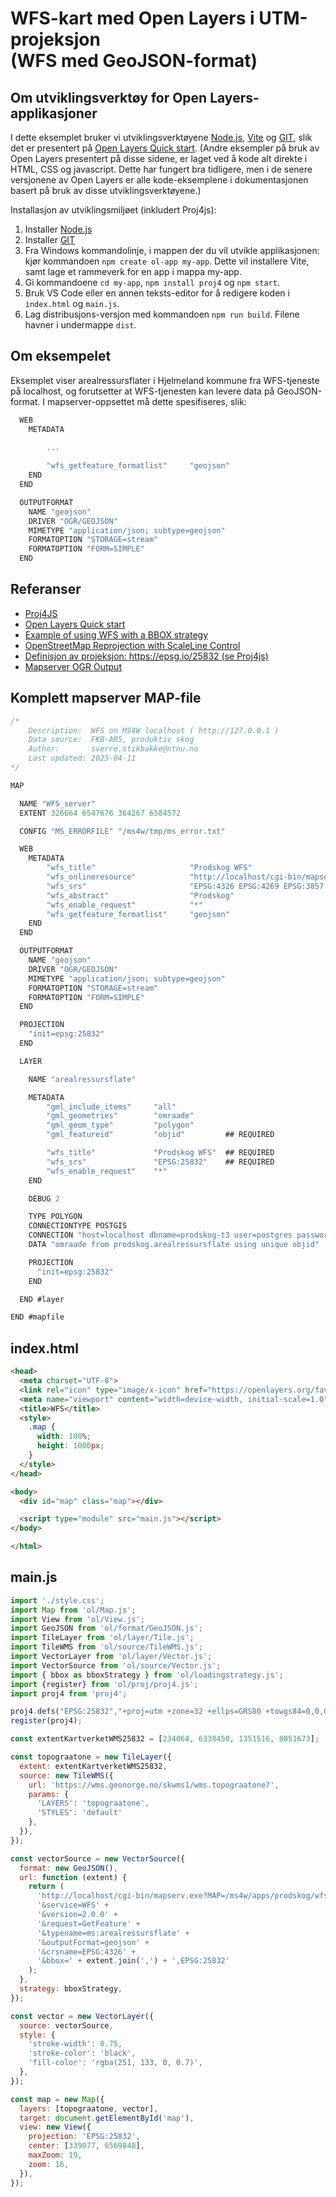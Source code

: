 # WFS-kart med Open Layers i UTM-projeksjon<br/>(WFS med GeoJSON-format)


## Om utviklingsverktøy for Open Layers-applikasjoner

I dette eksemplet bruker vi utviklingsverktøyene [Node.js](https://nodejs.org/en/about), [Vite](https://vite.dev/guide/) og [GIT](https://github.com/git-guides), slik det er presentert på [Open Layers Quick start](https://openlayers.org/doc/quickstart.html).
(Andre eksempler på bruk av Open Layers presentert på disse sidene, er laget ved å kode alt direkte i HTML, CSS og javascript. Dette har fungert bra tidligere, men i de senere versjonene av Open Layers er alle kode-eksemplene i dokumentasjonen basert på bruk av disse utviklingsverktøyene.)

Installasjon av utviklingsmiljøet (inkludert Proj4js):

1. Installer [Node.js](https://nodejs.org/en)
1. Installer [GIT](https://github.com/git-guides/install-git)
1. Fra Windows kommandolinje, i mappen der du vil utvikle applikasjonen: kjør kommandoen `npm create ol-app my-app`. Dette vil installere Vite, samt lage et rammeverk for en app i mappa my-app.
1. Gi kommandoene `cd my-app`, `npm install proj4` og `npm start`.
1. Bruk VS Code eller en annen teksts-editor for å redigere koden i `index.html` og `main.js`.
1. Lag distribusjons-versjon med kommandoen `npm run build`. Filene havner i undermappe `dist`.

## Om eksempelet

Eksemplet viser arealressursflater i Hjelmeland kommune fra WFS-tjeneste på localhost, og forutsetter at WFS-tjenesten kan levere data på GeoJSON-format. I mapserver-oppsettet må dette spesifiseres, slik:

```c
  WEB
    METADATA
        
        ...

        "wfs_getfeature_formatlist"     "geojson"
    END
  END
```

```c
  OUTPUTFORMAT
    NAME "geojson"
    DRIVER "OGR/GEOJSON"
    MIMETYPE "application/json; subtype=geojson"
    FORMATOPTION "STORAGE=stream"
    FORMATOPTION "FORM=SIMPLE"
  END
```

## Referanser

- [Proj4JS](http://proj4js.org/)
- [Open Layers Quick start](https://openlayers.org/doc/quickstart.html)
- [Example of using WFS with a BBOX strategy](https://openlayers.org/en/latest/examples/vector-wfs.html)
- [OpenStreetMap Reprojection with ScaleLine Control](https://openlayers.org/en/latest/examples/scaleline-indiana-east.html)
- [Definisjon av projeksjon: https://epsg.io/25832 (se Proj4js)](https://epsg.io/25832)
- [Mapserver OGR Output](https://mapserver.org/el/output/ogr_output.html)


## Komplett mapserver MAP-file

```c
/*
    Description:  WFS on MS4W localhost ( http://127.0.0.1 )
    Data source:  FKB-AR5, produktiv skog
    Author:       sverre.stikbakke@ntnu.no
    Last updated: 2025-04-11
*/

MAP

  NAME "WFS_server"
  EXTENT 326664 6547676 364267 6584572

  CONFIG "MS_ERRORFILE" "/ms4w/tmp/ms_error.txt"

  WEB
    METADATA
        "wfs_title"                     "Prodskog WFS"                                                         ## REQUIRED
        "wfs_onlineresource"            "http://localhost/cgi-bin/mapserv.exe?MAP=/ms4w/apps/prodskog/wfs.map" ## Recommended
        "wfs_srs"                       "EPSG:4326 EPSG:4269 EPSG:3857 EPSG:25832 EPSG:25833"                  ## Recommended
        "wfs_abstract"                  "Prodskog"                                                             ## Recommended
        "wfs_enable_request"            "*"                                                                    ## REQUIRED
        "wfs_getfeature_formatlist"     "geojson"
    END
  END

  OUTPUTFORMAT
    NAME "geojson"
    DRIVER "OGR/GEOJSON"
    MIMETYPE "application/json; subtype=geojson"
    FORMATOPTION "STORAGE=stream"
    FORMATOPTION "FORM=SIMPLE"
  END

  PROJECTION
    "init=epsg:25832"
  END

  LAYER

    NAME "arealressursflate"

    METADATA      
        "gml_include_items"     "all"
        "gml_geometries"        "omraade"
        "gml_geom_type"         "polygon"
        "gml_featureid"         "objid"         ## REQUIRED

        "wfs_title"             "Prodskog WFS"  ## REQUIRED
        "wfs_srs"               "EPSG:25832"    ## REQUIRED
        "wfs_enable_request"    "*"
    END

    DEBUG 2

    TYPE POLYGON
    CONNECTIONTYPE POSTGIS
    CONNECTION "host=localhost dbname=prodskog-t3 user=postgres password=gulogulo port=5432" 
    DATA "omraade from prodskog.arealressursflate using unique objid"

    PROJECTION
      "init=epsg:25832"
    END

  END #layer

END #mapfile
```


## index.html

```html
<head>
  <meta charset="UTF-8">
  <link rel="icon" type="image/x-icon" href="https://openlayers.org/favicon.ico" />
  <meta name="viewport" content="width=device-width, initial-scale=1.0" />
  <title>WFS</title>
  <style>
    .map {
      width: 100%;
      height: 1000px;
    }
  </style>
</head>

<body>
  <div id="map" class="map"></div>

  <script type="module" src="main.js"></script>
</body>

</html>
```

## main.js

```js
import './style.css';
import Map from 'ol/Map.js';
import View from 'ol/View.js';
import GeoJSON from 'ol/format/GeoJSON.js';
import TileLayer from 'ol/layer/Tile.js';
import TileWMS from 'ol/source/TileWMS.js';
import VectorLayer from 'ol/layer/Vector.js';
import VectorSource from 'ol/source/Vector.js';
import { bbox as bboxStrategy } from 'ol/loadingstrategy.js';
import {register} from 'ol/proj/proj4.js';
import proj4 from 'proj4';

proj4.defs("EPSG:25832","+proj=utm +zone=32 +ellps=GRS80 +towgs84=0,0,0,0,0,0,0 +units=m +no_defs +type=crs");
register(proj4);

const extentKartverketWMS25832 = [234068, 6338450, 1351516, 8051673];

const topograatone = new TileLayer({
  extent: extentKartverketWMS25832,
  source: new TileWMS({
    url: 'https://wms.geonorge.no/skwms1/wms.topograatone?',
    params: {
      'LAYERS': 'topograatone',
      'STYLES': 'default'
    },
  }),
});

const vectorSource = new VectorSource({
  format: new GeoJSON(),
  url: function (extent) {
    return (
      'http://localhost/cgi-bin/mapserv.exe?MAP=/ms4w/apps/prodskog/wfs.map' +
      '&service=WFS' +
      '&version=2.0.0' +
      '&request=GetFeature' +
      '&typename=ms:arealressursflate' +
      '&outputFormat=geojson' +
      '&crsname=EPSG:4326' +
      '&bbox=' + extent.join(',') + ',EPSG:25832'
    );
  },
  strategy: bboxStrategy,
});

const vector = new VectorLayer({
  source: vectorSource,
  style: {
    'stroke-width': 0.75,
    'stroke-color': 'black',
    'fill-color': 'rgba(251, 133, 0, 0.7)',
  },
});

const map = new Map({
  layers: [topograatone, vector],
  target: document.getElementById('map'),
  view: new View({
    projection: 'EPSG:25832',
    center: [339077, 6569840],
    maxZoom: 19,
    zoom: 16,
  }),
});
```

